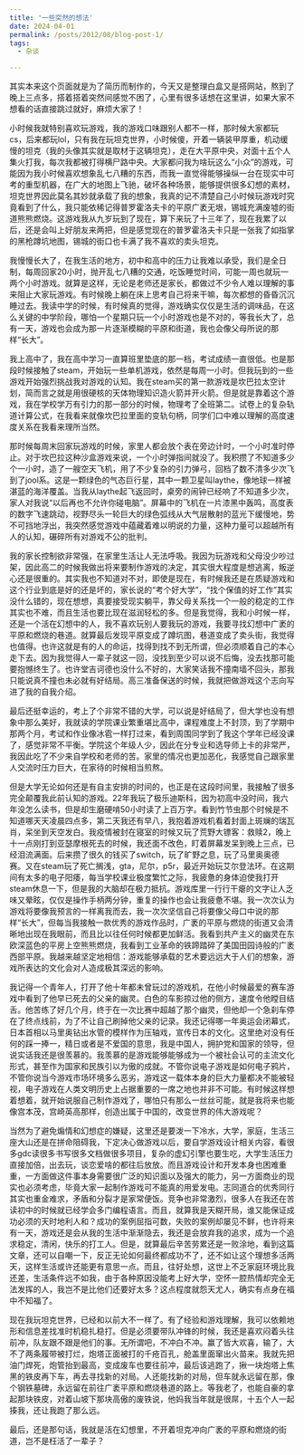 ```yaml
---
title: '一些突然的想法'
date: 2024-04-01
permalink: /posts/2012/08/blog-post-1/
tags:
  - 杂谈

---
```


其实本来这个页面就是为了简历而制作的，今天又是整理白盒又是搭网站，熬到了晚上三点多，搭着搭着突然间感觉不困了，心里有很多话想在这里讲，如果大家不想看的话直接跳过就好，麻烦大家了！  
  
小时候我就特别喜欢玩游戏，我的游戏口味跟别人都不一样，那时候大家都玩cs，后来都玩lol，只有我在玩坦克世界，小时候傻，开着一辆装甲厚重，机动缓慢的坦克（我的头像其实就是取材于这辆坦克），走在大平原中央，对面十五个人集火打我，每次我都被打得横尸路中央。大家都问我为啥玩这么“小众”的游戏，可能因为我小时候喜欢想象乱七八糟的东西，而我一直觉得能够操纵一台在现实中可考的重型机器，在广大的地图上飞驰，破坏各种场景，能够提供很多幻想的素材，坦克世界因此莫名其妙就承载了我的想象，我真的记不清楚自己小时候玩游戏时究竟看到了什么，我只能依稀记得普罗霍洛夫卡的平原广袤无垠，锡城充满废墟的街道熊熊燃烧。这游戏我从九岁玩到了现在，算下来玩了十三年了，现在我累了以后，还是会叫上好朋友来两把，但是感觉现在的普罗霍洛夫卡只是一张我了如指掌的黑枪蹲坑地图，锡城的街口也卡满了我不喜欢的卖头坦克。  
  
我慢慢长大了，在我生活的地方，初中和高中的压力让我难以承受，我们是全日制，每周回家20小时，抛开乱七八糟的交通，吃饭睡觉时间，可能一周也就玩一两个小时游戏。就算是这样，无论是老师还是家长，都做过不少令人难以理解的事来阻止大家玩游戏。有时候晚上躺在床上思考自己将来干嘛，每次都想的昏昏沉沉睡过去。我读中学的时候，有时候真的觉得，游戏确实仅仅是生活的调味品，在这么关键的中学阶段，哪怕一个星期只玩一个小时游戏也是不对的，等我长大了，总有一天，游戏也会成为那一片逐渐模糊的平原和街道，我也会像父母所说的那样“长大”。  
  
我上高中了，我在高中学习一直算班里垫底的那一档，考试成绩一直很低。也是那段时候接触了steam，开始玩一些单机游戏，依然是每周一小时。但我玩到的一些游戏开始强烈挑战我对游戏的认知。我在steam买的第一款游戏是坎巴拉太空计划，简而言之就是用很硬核的天体物理知识造火箭并开火箭。但是就是靠着这个游戏，我在学校学万有引力的那一部分的时候，物理考了全班第二。试卷上的复杂轨道计算公式，在我看来就像坎巴拉里面的变轨句柄，同学们口中难以理解的高度速度关系在我看来理所当然。  
  
那时候每周末回家玩游戏的时候，家里人都会放个表在旁边计时，一个小时准时停止。对于坎巴拉这种沙盒游戏来说，一个小时弹指间就没了。我积攒了不知道多少个一小时，造了一艘空天飞机，用了不少复杂的引力弹弓，回档了数不清多少次飞到了jool系。这是一颗绿色的气态巨行星，其中一颗卫星叫laythe，像地球一样被湛蓝的海洋覆盖。当我从laythe起飞返回时，桌旁的闹钟已经响了不知道多少次，家人对我说“以后再也不允许你碰电脑”。屏幕中的飞机在一片漆黑中轰鸣，高度表的数字飞速跳动，视野尽头一轮巨大的绿色弧线从大气层散射的蓝光下缓慢地，势不可挡地浮出，我突然感觉游戏中蕴藏着难以明说的力量，这种力量可以超越所有人的认知，碾碎所有对游戏不公的批判。  
  
我的家长控制欲非常强，在家里生活让人无法呼吸。我因为玩游戏和父母没少吵过架，因此高二的时候我做出将来要制作游戏的决定，其实很大程度是想逃离，叛逆心还是很重的。其实我也不知道对不对，即使是现在，有时候我还是在质疑游戏和这个行业到底是好的还是坏的，家长说的“考个好大学”，“找个保值的好工作”其实没什么错的，现在想想，真要接受现实躺平，靠父母关系找一个一般的稳定的工作其实也不难，而且生活也要比现在滋润轻松的多。但是我觉得，我和小时候一样，还是一个活在幻想中的人，我不喜欢玩别人要我玩的游戏，我要寻找幻想中广袤的平原和燃烧的巷道。就算最后发现平原变成了蹲坑图，巷道变成了卖头街，我觉得也值得。也许这就是有的人的命运，找得到找不到无所谓，但必须顺着自己的本心走下去。因为我觉得人一辈子就这一回，没找到至少可以说不后悔，没去找那可能要抱憾终生了。也许堂吉诃德也没什么不好的，大家笑话我不撞南墙不回头，那我只能说真不撞也未必就有好结局。高三准备保送的时候，我就把做游戏这个志向写进了我的自我介绍。  
  
最后还挺幸运的，考上了个非常不错的大学，可以说是好结局了，但大学也没有想象中那么美好，我就读的学院课业繁重堪比高中，课程难度上不封顶，到了学期中那两个月，考试和作业像冰雹一样打过来，看到周围同学到了我这个学年已经没课了，感觉非常不平衡。学院这个年级人少，因此在分专业和选导师上卡的非常严，我因此吃了不少来自学校和老师的苦。家里的情况也更加恶化，我感觉自己跟家里人交流时压力巨大，在家待的时候相当煎熬。  
  
但是大学无论如何还是有自主安排的时间的，也正是在这段时间里，我接触了很多完全颠覆我此前认知的游戏。22年我玩了极乐迪斯科，因为初高中没时间，我六年没怎么读书，但是却生磨硬啃50小时读了上百万字。看到竹节虫那个时候是不知道哪天天凌晨四点多，第二天我还有早八，我抱着游戏机看着封面上斑斓的瑞瓦肖，呆坐到天空发白。我疫情被封在寝室的时候又玩了荒野大镖客：救赎2，晚上十一点刚打到亚瑟摩根死去的时候，我还面不改色，盯着屏幕发呆到晚上三点，已经泪流满面。后来攒了很久的钱买了switch，玩了旷野之息，玩了马里奥奥德赛。又在steam玩了死亡搁浅，gta，尼尔，p5r，最近开始玩艾尔登法环。在这期间有太多的电子阳痿，每当学校课业极度繁忙之际，我疲惫的身体迫使我打开steam休息一下，但是我的大脑却在极力抵抗。游戏库里一行行干瘪的文字让人乏味又晕眩，仅仅是操作手柄两分钟，重复的操作也会让我疲惫不堪。我一次次认为游戏将要像我预言的一样离我而去，我一次次坚信自己将要像父母口中说的那样“长大”，但每当我接触一款优秀的游戏作品时，广袤的平原与燃烧的街道又会清晰地出现在我眼前，而且比以往任何时候都更加鲜活。我看到共产主义的幽灵在东欧深蓝色的平房上空熊熊燃烧，我看到工业革命的铁蹄踏碎了美国田园诗般的广袤西部平原。我越来越坚定地相信：游戏能够承载的艺术要远远大于人们的想象，游戏所表达的文化会对人造成极其深远的影响。  

我记得一个青年人，打开了他十年都未曾玩过的游戏机，在他小时候最爱的赛车游戏中看到了他早已死去的父亲的幽灵。白色的车影掠过他的侧方，速度令他瞠目结舌。他苦练了好几个月，终于在一次比赛中超越了那个幽灵，但他却一个急刹车停在了终点线前，为了不让自己刷掉他父亲的记录。我还记得哪一年奥运会闭幕式，日本首相以马里奥钻出水管的模样作为压轴戏，宣传日本的文化。这里绝对没有任何的踩一捧一，精日或者是不爱国的意思，我是中国人，拥护党和国家的领导，但说实话我还是很羡慕的。我羡慕的是游戏能够能够成为一个被社会认可的主流文化形式，甚至作为国家和民族引以为傲的成就。不管你说电子游戏是如何电子鸦片，不管你说当今游戏市场环境多么恶劣，游戏这一载体本身的巨大力量都决不能被轻视，电子游戏在人类文明历史上占据重要的一席之地也并非不可能。有时候这样想着想着，就开始说服自己制作游戏了，哪怕只有那么一丝丝可能，就是我将来也能像宫本茂，宫崎英高那样，创造出属于中国的，改变世界的伟大游戏呢？  

当然为了避免煽情和幻想症的嫌疑，这里还是要泼一下冷水，大学，家庭，生活三座大山还是在拼命阻碍我，下定决心做游戏以后，要自学游戏设计相关内容，看很多gdc读很多书写很多文档做很多项目，复杂的虚幻引擎也要生吃，大学生活压力直接加倍，出去玩，谈恋爱啥的都往后放放。而且游戏设计和开发本身也困难重重，一方面做这件事本身需要很广泛的知识面以及强大的能力，另一方面商业的现实也必须考虑，毕竟大家一起制作游戏可不能真的用爱发电。志同道合的优秀同行其实也重金难求，矛盾和分裂才是家常便饭。竞争也非常激烈，很多人在我还在苦读初中的时候就已经学会多门编程语言。而且，就算我是天糊开局，谁又能保证成功必须的天时地利人和？成功的案例屈指可数，失败的案例却屡见不鲜，也许将来有一天，游戏还是会从我的生活中渐渐隐去，我还是会放弃我的追求，成为一个追求稳定，清闲，快乐的打工人。但是，就算最后辛苦劳累还是一败涂地，看到这篇文章，还可以自嘲一下，反正无论如何最终都成功不了，还不如让这个理想多活两天，这样生活或许还能更有意思一点。而且，往好处想，这世上不乏家庭环境比我还差，生活条件远不如我，由于各种原因没能考上好大学，空怀一腔热情却完全无法发挥的人，我岂不是比他们还要好太多？这点程度就怨天尤人，确实有点身在福中不知福了。 

现在我玩坦克世界，已经和以前大不一样了。有了经验和游戏理解，我可以依赖地形和信息差找准时机稳扎稳打。但是必须要带队冲锋的时候，我还是喜欢闷着头往前冲，队友跟不跟是他们的事。无所谓吧，不冲白不冲。赢了皆大欢喜，输了，大不了两条履带被打烂，炮塔正面被打的千疮百孔，舱盖里面窜出火苗来。我就先把油门焊死，炮管抬到最高，变成废车也要往前冲，最后该逃跑了，揪一块炮塔上焦黑的铁皮再下车，再去寻找新的对局。人还能找新的对局，但车就永远留在那，像个钢铁墓碑，永远留在前往广袤平原和燃烧巷道的路上。等我老了，也能自豪的拿起那块铁皮，对着山坡下那块高傲的废铁说，他妈我当年就是很屌，十五个人一起揍我，还让我跑了那么远。

最后，还是那句话，我就是活在幻想里，不开着坦克冲向广袤的平原和燃烧的街道，岂不是枉活了一辈子？
